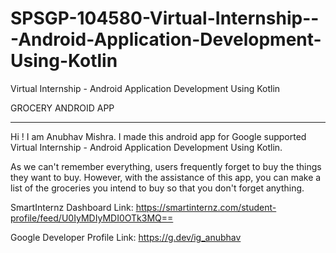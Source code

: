 # SPSGP-104580-Virtual-Internship---Android-Application-Development-Using-Kotlin
Virtual Internship - Android Application Development Using Kotlin

GROCERY ANDROID APP
____________________

Hi ! I am Anubhav Mishra. I made this android app for Google supported Virtual Internship - Android Application Development Using Kotlin.

As we can't remember everything, users frequently forget to buy the things they want to buy. However, with the assistance of this app, you can make a list of the groceries you intend to buy so that you don't forget anything.

SmartInternz Dashboard Link: https://smartinternz.com/student-profile/feed/U0IyMDIyMDI0OTk3MQ==

Google Developer Profile Link: https://g.dev/ig_anubhav
